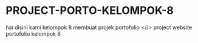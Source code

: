 # PROJECT-PORTO-KELOMPOK-8

hai disini kami kelompok 8 membuat projek portofolio <//>
project website portofolio kelompok 8
